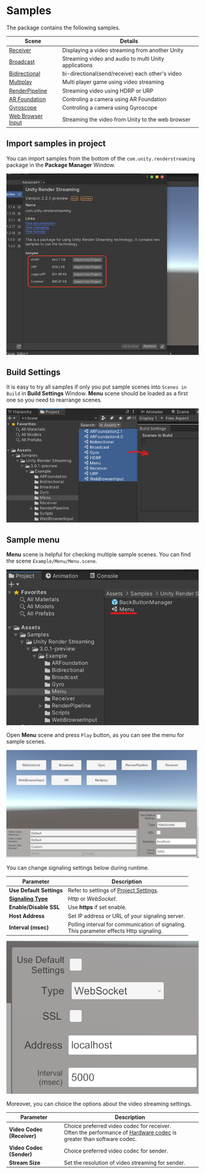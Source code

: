 # Samples

The package contains the following samples.

| Scene | Details |
| ----- | ------- |
| [Receiver](sample-receiver.md) | Displaying a video streaming from another Unity |
| [Broadcast](sample-broadcast.md) | Streaming video and audio to multi Unity applications |
| [Bidirectional](sample-bidirectional.md) | bi-directional(send/receive) each other's video |
| [Multiplay](sample-multiplay.md) | Multi player game using video streaming |
| [RenderPipeline](sample-renderpipeline.md) | Streaming video using HDRP or URP |
| [AR Foundation](sample-arfoundation.md) | Controling a camera using AR Foundation |
| [Gyroscope](sample-gyroscope.md) | Controling a camera using Gyroscope |
| [Web Browser Input](sample-browserinput.md) | Streaming the video from Unity to the web browser |


## Import samples in project
You can import samples from the bottom of the `com.unity.renderstreaming` package in the **Package Manager** Window.

![Sample List](images/renderstreaming_samples.png)

## Build Settings

It is easy to try all samples if only you put sample scenes into `Scenes in Build` in **Build Settings** Window. **Menu** scene should be loaded as a first one so you need to rearrange scenes.

![Build Settings](images/sample_buildsettings.png)

## Sample menu

**Menu** scene is helpful for checking multiple sample scenes. You can find the scene `Example/Menu/Menu.scene`.

![Sample menu](images/sample_menu.png)

Open **Menu** scene and press `Play` button, as you can see the menu for sample scenes.

![Sample menu](images/sample_menu_scene.png)

You can change signaling settings below during runtime.

| Parameter | Description |
| --- | --- |
| **Use Default Settings** | Refer to settings of [Project Settings](settings.md). |
| [**Signaling Type**](signaling-type.md) | *Http* or *WebSocket*. |
| **Enable/Disable SSL** | Use **https** if set enable. |
| **Host Address** | Set IP address or URL of your signaling server. |
| **Interval (msec)** | Polling interval for communication of signaling. <br/> This parameter effects Http signaling. |

![Sample menu](images/sample_menu_setting_panel.png)

Moreover, you can choice the options about the video streaming settings.

| Parameter | Description |
| --- | ---|
| **Video Codec (Receiver)** | Choice preferred video codec for receiver. <br/> Often the performance of [Hardware codec](https://docs.unity3d.com/Packages/com.unity.webrtc@2.4/manual/videostreaming.html#hardware-acceleration-codecs) is greater than software codec. |
| **Video Codec (Sender)** | Choice preferred video codec for sender. |
| **Stream Size** | Set the resolution of video streaming for sender. |
